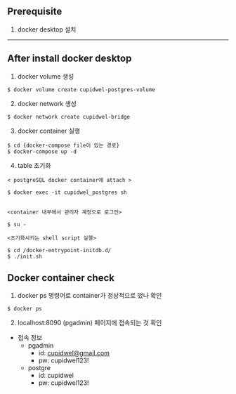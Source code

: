 ## Prerequisite
1. docker desktop 설치

<hr>

## After install docker desktop

1. docker volume 생성
```
$ docker volume create cupidwel-postgres-volume
```

2. docker network 생성

```
$ docker network create cupidwel-bridge
```

3. docker container 실행
```
$ cd {docker-compose file이 있는 경로}
$ docker-compose up -d
```

4. table 초기화
```
< postgreSQL docker container에 attach >

$ docker exec -it cupidwel_postgres sh


<container 내부에서 관리자 계정으로 로그인>

$ su -

<초기화시키는 shell script 실행>

$ cd /docker-entrypoint-initdb.d/
$ ./init.sh
```

## Docker container check

1. docker ps 명령어로 container가 정상적으로 떴나 확인
```
$ docker ps 
```

2. localhost:8090 (pgadmin) 페이지에 접속되는 것 확인
  - 접속 정보
    - pgadmin
      - id: cupidwel@gmail.com
      - pw: cupidwel123!
    - postgre
      - id: cupidwel
      - pw: cupidwel123!